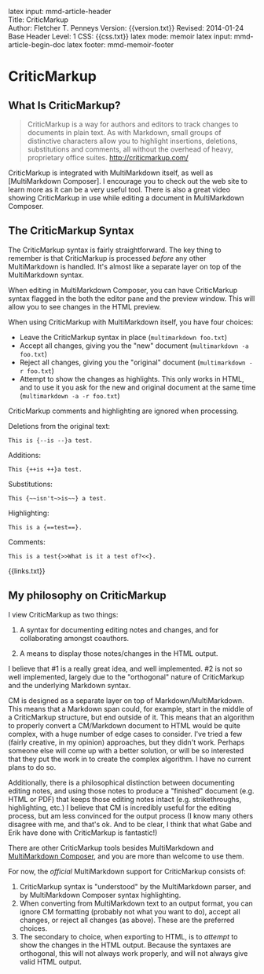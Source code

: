 latex input:	mmd-article-header  
Title:	CriticMarkup  
Author:	Fletcher T. Penneys
Version:	{{version.txt}}
Revised:	2014-01-24 
Base Header Level:	1
CSS:	{{css.txt}}
latex mode:	memoir
latex input:	mmd-article-begin-doc
latex footer:	mmd-memoir-footer

# CriticMarkup #

## What Is CriticMarkup? ##

> CriticMarkup is a way for authors and editors to track changes to documents in plain text. As with Markdown, small groups of distinctive characters allow you to highlight insertions, deletions, substitutions and comments, all without the overhead of heavy, proprietary office suites. <http://criticmarkup.com/>

CriticMarkup is integrated with MultiMarkdown itself, as well as [MultiMarkdown Composer].  I encourage you to check out the web site to learn more as it can be a very useful tool.  There is also a great video showing CriticMarkup in use while editing a document in MultiMarkdown Composer.

## The CriticMarkup Syntax ##

The CriticMarkup syntax is fairly straightforward.  The key thing to remember is that CriticMarkup is processed *before* any other MultiMarkdown is handled.  It's almost like a separate layer on top of the MultiMarkdown syntax.

When editing in MultiMarkdown Composer, you can have CriticMarkup syntax flagged in the both the editor pane and the preview window.  This will allow you to see changes in the HTML preview.

When using CriticMarkup with MultiMarkdown itself, you have four choices:

* Leave the CriticMarkup syntax in place (`multimarkdown foo.txt`)
* Accept all changes, giving you the "new" document (`multimarkdown -a foo.txt`)
* Reject all changes, giving you the "original" document (`multimarkdown -r foo.txt`)
* Attempt to show the changes as highlights.  This only works in HTML, and to use it you ask for the new and original document at the same time (`multimarkdown -a -r foo.txt`)

CriticMarkup comments and highlighting are ignored when processing.

Deletions from the original text:

	This is {--is --}a test.

Additions:

	This {++is ++}a test.

Substitutions:

	This {~~isn't~>is~~} a test.

Highlighting:

	This is a {==test==}.

Comments:

	This is a test{>>What is it a test of?<<}.

{{links.txt}}


## My philosophy on CriticMarkup

I view CriticMarkup as two things:

1. A syntax for documenting editing notes and changes, and for collaborating amongst coauthors.

2. A means to display those notes/changes in the HTML output.

I believe that #1 is a really great idea, and well implemented.  #2 is not so well implemented, largely due to the "orthogonal" nature of CriticMarkup and the underlying Markdown syntax.

CM is designed as a separate layer on top of Markdown/MultiMarkdown.  This means that a Markdown span could, for example, start in the middle of a CriticMarkup structure, but end outside of it.  This means that an algorithm to properly convert a CM/Markdown document to HTML would be quite complex, with a huge number of edge cases to consider.  I've tried a few (fairly creative, in my opinion) approaches, but they didn't work.  Perhaps someone else will come up with a better solution, or will be so interested that they put the work in to create the complex algorithm.  I have no current plans to do so.

Additionally, there is a philosophical distinction between documenting editing notes, and using those notes to produce a "finished" document (e.g. HTML or PDF) that keeps those editing notes intact (e.g. strikethroughs, highlighting, etc.)  I believe that CM is incredibly useful for the editing process, but am less convinced for the output process (I know many others disagree with me, and that's ok.  And to be clear, I think that what Gabe and Erik have done with CriticMarkup is fantastic!)

There are other CriticMarkup tools besides MultiMarkdown and [MultiMarkdown Composer](http://multimarkdown.com/), and you are more than welcome to use them.

For now, the *official* MultiMarkdown support for CriticMarkup consists of:

1. CriticMarkup syntax is "understood" by the MultiMarkdown parser, and by MultiMarkdown Composer syntax highlighting.
2. When converting from MultiMarkdown text to an output format, you can ignore CM formatting (probably not what you want to do), accept all changes, or reject all changes (as above).  These are the preferred choices.
3. The secondary to choice, when exporting to HTML, is to *attempt* to show the changes in the HTML output.  Because the syntaxes are orthogonal, this will not always work properly, and will not always give valid HTML output. 
